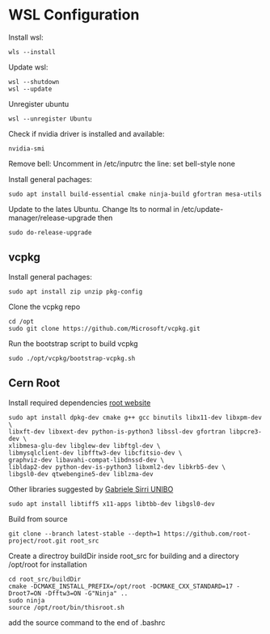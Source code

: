 # WSL Configuration

Install wsl:
```
wls --install
```

Update wsl:
```
wsl --shutdown
wsl --update
```

Unregister ubuntu
```
wsl --unregister Ubuntu
```

Check if nvidia driver is installed and available:
```
nvidia-smi
```

Remove bell:
Uncomment in /etc/inputrc the line: set bell-style none

Install general pachages:
```
sudo apt install build-essential cmake ninja-build gfortran mesa-utils
```

Update to the lates Ubuntu. Change lts to normal in /etc/update-manager/release-upgrade then
```
sudo do-release-upgrade
```



## vcpkg
Install general pachages:
```
sudo apt install zip unzip pkg-config
```

Clone the vcpkg repo
```
cd /opt
sudo git clone https://github.com/Microsoft/vcpkg.git
```

Run the bootstrap script to build vcpkg
```
sudo ./opt/vcpkg/bootstrap-vcpkg.sh
```

## Cern Root
Install required dependencies [root website](https://root.cern/install/dependencies/)
```
sudo apt install dpkg-dev cmake g++ gcc binutils libx11-dev libxpm-dev \
libxft-dev libxext-dev python-is-python3 libssl-dev gfortran libpcre3-dev \
xlibmesa-glu-dev libglew-dev libftgl-dev \
libmysqlclient-dev libfftw3-dev libcfitsio-dev \
graphviz-dev libavahi-compat-libdnssd-dev \
libldap2-dev python-dev-is-python3 libxml2-dev libkrb5-dev \
libgsl0-dev qtwebengine5-dev liblzma-dev
```
Other libraries suggested by [Gabriele Sirri UNIBO](https://www.unibo.it/sitoweb/gabriele.sirri2/contenuti-utili/df5f946d)
```
sudo apt install libtiff5 x11-apps libtbb-dev libgsl0-dev
```
Build from source
```
git clone --branch latest-stable --depth=1 https://github.com/root-project/root.git root_src
```
Create a directroy buildDir inside root_src for building and a directory /opt/root for installation
```
cd root_src/buildDir
cmake -DCMAKE_INSTALL_PREFIX=/opt/root -DCMAKE_CXX_STANDARD=17 -Droot7=ON -Dfftw3=ON -G"Ninja" ..
sudo ninja
source /opt/root/bin/thisroot.sh
```
add the source command to the end of .bashrc
